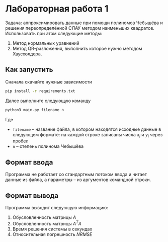 # Лабораторная работа 1
Задача: аппроксимировать данные при помощи полиномов Чебышёва и решения переопределённой СЛАУ методом наименьших квадратов. Использовать при этом следующие методы:
1. Метод нормальных уравнений
2. Метод QR-разложения, выполнить которое нужно методом Хаусхолдера.

## Как запустить
Сначала скачайте нужные зависимости
```sh
pip install -r requirements.txt
```

Далее выполните следующую команду
```sh
python3 main.py filename n
```
Где
* `filename` &ndash; название файла, в котором находятся исходные данные в следующем формате: на каждой строке записаны числа $x_i$ и $y_i$ через пробел
* `n` &ndash; степень полинома Чебышёва

## Формат ввода
Программа не работает со стандартным потоком ввода и читает данные из файла, а параметры &ndash; из аргументов командной строки.
## Формат вывода
Программа выводит следующую информацию:
1. Обусловленность матрицы $A$
2. Обусловленность матрицы $A^TA$
3. Время решения системы в секундах
4. Относительная погрешность $NRMSE$

